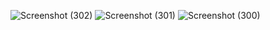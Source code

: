 ![Screenshot (302)](https://github.com/user-attachments/assets/80596c26-b31b-4c85-9021-9c779eb3c279)
![Screenshot (301)](https://github.com/user-attachments/assets/65196d6c-5eea-444c-9a51-28a9065b20f2)
![Screenshot (300)](https://github.com/user-attachments/assets/3fffc50a-bc89-43d9-8dd4-b8731aa49b2d)
